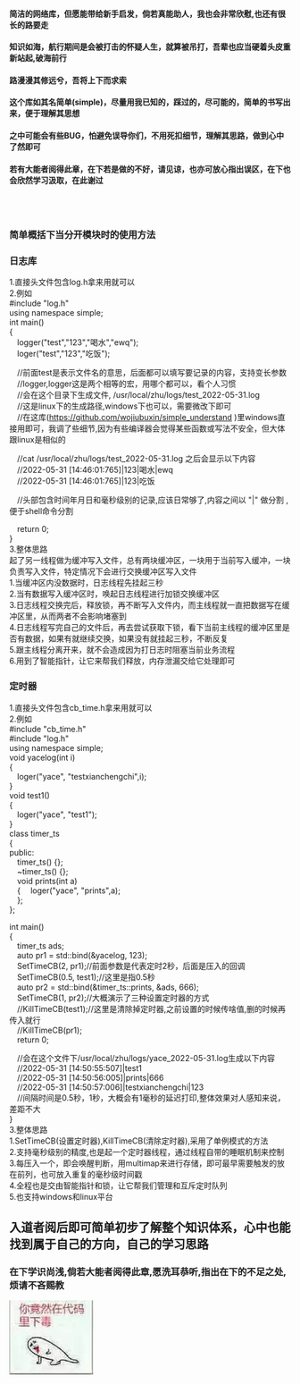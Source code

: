 #### 简洁的网络库，但愿能带给新手启发，倘若真能助人，我也会非常欣慰,也还有很长的路要走
#### 知识如海，航行期间是会被打击的怀疑人生，就算被吊打，吾辈也应当硬着头皮重新站起,破海前行
#### 路漫漫其修远兮，吾将上下而求索  
#### 这个库如其名简单(simple)，尽量用我已知的，踩过的，尽可能的，简单的书写出来，便于理解其思想
#### 之中可能会有些BUG，怕避免误导你们，不用死扣细节，理解其思路，做到心中了然即可
#### 若有大能者阅得此章，在下若是做的不好，请见谅，也亦可放心指出误区，在下也会欣然学习汲取，在此谢过

 <br />
 <br />   
     
### 简单概括下当分开模块时的使用方法
### 日志库
1.直接头文件包含log.h拿来用就可以                <br />
2.例如                                         <br />
#include "log.h"                               <br />
using namespace simple;                        <br />
int main()<br />
{                                              <br />
  &emsp;logger("test","123","喝水","ewq");           <br />
  &emsp;loger("test","123","吃饭");                  <br />
  
  
  &emsp;//前面test是表示文件名的意思，后面都可以填写要记录的内容，支持变长参数 <br />
  &emsp;//logger,logger这是两个相等的宏，用哪个都可以，看个人习惯 <br />
  &emsp;//会在这个目录下生成文件,    /usr/local/zhu/logs/test_2022-05-31.log <br />
  &emsp;//这是linux下的生成路径,windows下也可以，需要微改下即可 <br />
  &emsp;//在这库(https://github.com/wojiubuxin/simple_understand )里windows直接用即可，我调了些细节,因为有些编译器会觉得某些函数或写法不安全，但大体跟linux是相似的<br />
  
  &emsp;//cat /usr/local/zhu/logs/test_2022-05-31.log 之后会显示以下内容 <br />
  &emsp;//2022-05-31 [14:46:01:765]|123|喝水|ewq <br />
  &emsp;//2022-05-31 [14:46:01:765]|123|吃饭 <br />
  
  &emsp;//头部包含时间年月日和毫秒级别的记录,应该日常够了,内容之间以 "|" 做分割 ,便于shell命令分割 <br />
  
  
  
  &emsp;return 0;<br />
}<br />
3.整体思路<br />
起了另一线程做为缓冲写入文件，总有两块缓冲区，一块用于当前写入缓冲，一块负责写入文件，特定情况下会进行交换缓冲区写入文件<br />
1.当缓冲区内没数据时，日志线程先挂起三秒<br />
2.当有数据写入缓冲区时，唤起日志线程进行加锁交换缓冲区<br />
3.日志线程交换完后，释放锁，再不断写入文件内，而主线程就一直把数据写在缓冲区里，从而两者不会影响堵塞到<br />
4.日志线程写完自己的文件后，再去尝试获取下锁，看下当前主线程的缓冲区里是否有数据，如果有就继续交换，如果没有就挂起三秒，不断反复<br />
5.跟主线程分离开来，就不会造成因为打日志时阻塞当前业务流程<br />
6.用到了智能指针，让它来帮我们释放，内存泄漏交给它处理即可<br />

### 定时器
1.直接头文件包含cb_time.h拿来用就可以                <br />
2.例如                                         <br />
#include "cb_time.h"                            <br />
#include "log.h"                               <br />
using namespace simple;                        <br />
void yacelog(int i)<br />
{<br />
	&emsp;loger("yace", "testxianchengchi",i);<br />
}<br />
void test1()<br />
{<br />
	&emsp;loger("yace", "test1");<br />
}<br />
class timer_ts<br />
{<br />
public:<br />
	&emsp;timer_ts() {};<br />
	&emsp;~timer_ts() {};<br />
	&emsp;void prints(int a)<br />
	&emsp;{
		&emsp;loger("yace", "prints",a);<br />
	&emsp;};<br />
};<br />

int main()<br />
{   <br />
  &emsp;timer_ts ads;<br />
	 &emsp;auto pr1 = std::bind(&yacelog, 123);<br />
	 &emsp;SetTimeCB(2, pr1);//前面参数是代表定时2秒，后面是压入的回调<br />
	 &emsp;SetTimeCB(0.5, test1);//这里是指0.5秒<br />
	 &emsp;auto pr2 = std::bind(&timer_ts::prints, &ads, 666);<br />
	 &emsp;SetTimeCB(1, pr2);//大概演示了三种设置定时器的方式<br />
	 &emsp;//KillTimeCB(test1);//这里是清除掉定时器,之前设置的时候传啥值,删的时候再传入就行<br />
	 &emsp;//KillTimeCB(pr1);<br />
  &emsp;return 0;<br />
  
  &emsp;//会在这个文件下/usr/local/zhu/logs/yace_2022-05-31.log生成以下内容<br />
  &emsp;//2022-05-31 [14:50:55:507]|test1<br />
  &emsp;//2022-05-31 [14:50:56:005]|prints|666<br />
  &emsp;//2022-05-31 [14:50:57:006]|testxianchengchi|123<br />
  &emsp;//间隔时间是0.5秒，1秒，大概会有1毫秒的延迟打印,整体效果对人感知来说，差距不大<br />
}<br />
3.整体思路<br />
1.SetTimeCB(设置定时器),KillTimeCB(清除定时器),采用了单例模式的方法<br />
2.支持毫秒级别的精度,也是起一个定时器线程，通过线程自带的睡眠机制来控制<br />
3.每压入一个，即会唤醒判断，用multimap来进行存储，即可最早需要触发的放在前列，也可放入重复的毫秒级时间戳<br />
4.全程也是交由智能指针和锁，让它帮我们管理和互斥定时队列<br />
5.也支持windows和linux平台

## 入道者阅后即可简单初步了解整个知识体系，心中也能找到属于自己的方向，自己的学习思路
### 在下学识尚浅,倘若大能者阅得此章,愿洗耳恭听,指出在下的不足之处,烦请不吝赐教
![image](https://github.com/wojiubuxin/image/blob/master/zhongdu.jpeg)
